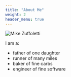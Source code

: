 ```yaml
---
title: "About Me"
weight: 2
header_menu: true
---
```



![Mike Zuffoletti](images/headshot-bonneville.jpg)

I am a:
- father of one daughter
- runner of many miles
- baker of fine carbs
- engineer of fine software
